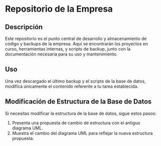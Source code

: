 # Repositorio de la Empresa

## Descripción
Este repositorio es el punto central de desarrollo y almacenamiento de código y backups de la empresa. Aquí se encontrarán los proyectos en curso, herramientas internas, y scripts de backup, junto con la documentación necesaria para su uso y mantenimiento.

## Uso
Una vez descargado el último backup y el scripts de la base de datos, modifica únicamente el contenido referente a tu tarea establecida.

## Modificación de Estructura de la Base de Datos
Si necesitas modificar la estructura de la base de datos, sigue estos pasos:

1. Presenta una propuesta de cambio de estructura con el antiguo diagrama UML.
2. Muestra el cambio del diagrama UML para reflejar la nueva estructura propuesta.
